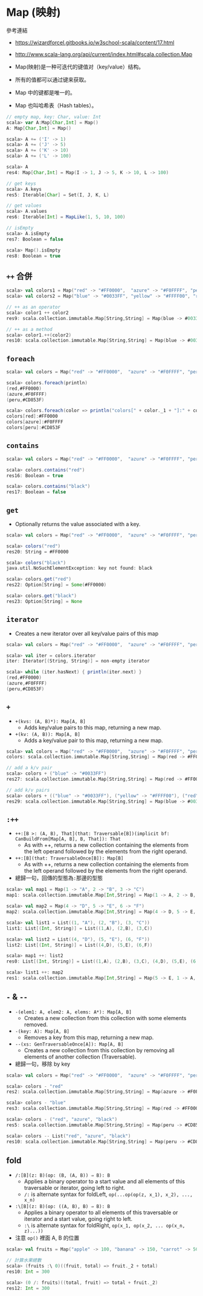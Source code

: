 # Map (映射)

參考連結
 - https://wizardforcel.gitbooks.io/w3school-scala/content/17.html
 - http://www.scala-lang.org/api/current/index.html#scala.collection.Map

- Map(映射)是一种可迭代的键值对（key/value）结构。
- 所有的值都可以通过键来获取。
- Map 中的键都是唯一的。
- Map 也叫哈希表（Hash tables）。

```scala
// empty map, key: Char, value: Int
scala> var A:Map[Char,Int] = Map()
A: Map[Char,Int] = Map()

scala> A += ('I' -> 1)
scala> A += ('J' -> 5)
scala> A += ('K' -> 10)
scala> A += ('L' -> 100)

scala> A
res4: Map[Char,Int] = Map(I -> 1, J -> 5, K -> 10, L -> 100)

// get keys
scala> A.keys
res5: Iterable[Char] = Set(I, J, K, L)

// get values
scala> A.values
res6: Iterable[Int] = MapLike(1, 5, 10, 100)

// isEmpty
scala> A.isEmpty
res7: Boolean = false

scala> Map().isEmpty
res8: Boolean = true
```

## ```++``` 合併

```scala
scala> val colors1 = Map("red" -> "#FF0000",  "azure" -> "#F0FFFF", "peru" -> "#CD853F")
scala> val colors2 = Map("blue" -> "#0033FF", "yellow" -> "#FFFF00", "red" -> "#FF0000")

// ++ as an operator
scala> color1 ++ color2
res9: scala.collection.immutable.Map[String,String] = Map(blue -> #0033FF, azure -> #F0FFFF, peru -> #CD853F, yellow -> #FFFF00, red -> #FF0000)

// ++ as a method
scala> color1.++(color2)
res10: scala.collection.immutable.Map[String,String] = Map(blue -> #0033FF, azure -> #F0FFFF, peru -> #CD853F, yellow -> #FFFF00, red -> #FF0000)
```

## ```foreach```

```scala
scala> val colors = Map("red" -> "#FF0000",  "azure" -> "#F0FFFF", "peru" -> "#CD853F")

scala> colors.foreach(println)
(red,#FF0000)
(azure,#F0FFFF)
(peru,#CD853F)

scala> colors.foreach(color => println("colors[" + color._1 + "]:" + color._2))
colors[red]:#FF0000
colors[azure]:#F0FFFF
colors[peru]:#CD853F
```

## ```contains```

```scala
scala> val colors = Map("red" -> "#FF0000",  "azure" -> "#F0FFFF", "peru" -> "#CD853F")

scala> colors.contains("red")
res16: Boolean = true

scala> colors.contains("black")
res17: Boolean = false
```

## ```get```
- Optionally returns the value associated with a key.

```scala
scala> val colors = Map("red" -> "#FF0000",  "azure" -> "#F0FFFF", "peru" -> "#CD853F")

scala> colors("red")
res20: String = #FF0000

scala> colors("black")
java.util.NoSuchElementException: key not found: black

scala> colors.get("red")
res22: Option[String] = Some(#FF0000)

scala> colors.get("black")
res23: Option[String] = None
```

## ```iterator```
- Creates a new iterator over all key/value pairs of this map

```scala
scala> val colors = Map("red" -> "#FF0000",  "azure" -> "#F0FFFF", "peru" -> "#CD853F")

scala> val iter = colors.iterator
iter: Iterator[(String, String)] = non-empty iterator

scala> while (iter.hasNext) { println(iter.next) }
(red,#FF0000)
(azure,#F0FFFF)
(peru,#CD853F)
```

## ```+```
- ```+(kvs: (A, B)*): Map[A, B]```
  - Adds key/value pairs to this map, returning a new map. 
- ```+(kv: (A, B)): Map[A, B]```
  - Adds a key/value pair to this map, returning a new map.

```scala
scala> val colors = Map("red" -> "#FF0000",  "azure" -> "#F0FFFF", "peru" -> "#CD853F")
colors: scala.collection.immutable.Map[String,String] = Map(red -> #FF0000, azure -> #F0FFFF, peru -> #CD853F)

// add a k/v pair
scala> colors + ("blue" -> "#0033FF")
res27: scala.collection.immutable.Map[String,String] = Map(red -> #FF0000, azure -> #F0FFFF, peru -> #CD853F, blue -> #0033FF)

// add k/v pairs
scala> colors + (("blue" -> "#0033FF"), ("yellow" -> "#FFFF00"), ("red" -> "#FF0000"))
res29: scala.collection.immutable.Map[String,String] = Map(blue -> #0033FF, azure -> #F0FFFF, peru -> #CD853F, yellow -> #FFFF00, red -> #FF0000)
```

## ```:++```
- ```++:[B >: (A, B), That](that: Traversable[B])(implicit bf: CanBuildFrom[Map[A, B], B, That]): That```
  - As with ++, returns a new collection containing the elements from the left operand followed by the elements from the right operand.
- ```++:[B](that: TraversableOnce[B]): Map[B]```
  - As with ++, returns a new collection containing the elements from the left operand followed by the elements from the right operand.
- 總歸一句，回傳的型態為```:```那邊的型態

```scala
scala> val map1 = Map(1 -> "A", 2 -> "B", 3 -> "C")
map1: scala.collection.immutable.Map[Int,String] = Map(1 -> A, 2 -> B, 3 -> C)

scala> val map2 = Map(4 -> "D", 5 -> "E", 6 -> "F")
map2: scala.collection.immutable.Map[Int,String] = Map(4 -> D, 5 -> E, 6 -> F)

scala> val list1 = List((1, "A"), (2, "B"), (3, "C"))
list1: List[(Int, String)] = List((1,A), (2,B), (3,C))

scala> val list2 = List((4, "D"), (5, "E"), (6, "F"))
list2: List[(Int, String)] = List((4,D), (5,E), (6,F))

scala> map1 ++: list2
res0: List[(Int, String)] = List((1,A), (2,B), (3,C), (4,D), (5,E), (6,F))

scala> list1 ++: map2
res1: scala.collection.immutable.Map[Int,String] = Map(5 -> E, 1 -> A, 6 -> F, 2 -> B, 3 -> C, 4 -> D)
```

## ```-``` & ```--```
- ```-(elem1: A, elem2: A, elems: A*): Map[A, B]```
  - Creates a new collection from this collection with some elements removed.
- ```-(key: A): Map[A, B]```
  - Removes a key from this map, returning a new map.
- ```--(xs: GenTraversableOnce[A]): Map[A, B]```
  - Creates a new collection from this collection by removing all elements of another collection (Traversable).
- 總歸一句，移除 by key

```scala
scala> val colors = Map("red" -> "#FF0000",  "azure" -> "#F0FFFF", "peru" -> "#CD853F")

scala> colors - "red"
res2: scala.collection.immutable.Map[String,String] = Map(azure -> #F0FFFF, peru -> #CD853F)

scala> colors - "blue"
res3: scala.collection.immutable.Map[String,String] = Map(red -> #FF0000, azure -> #F0FFFF, peru -> #CD853F)

scala> colors - ("red", "azure", "black")
res5: scala.collection.immutable.Map[String,String] = Map(peru -> #CD853F)

scala> colors -- List("red", "azure", "black")
res10: scala.collection.immutable.Map[String,String] = Map(peru -> #CD853F)
```

## fold
- ```/:[B](z: B)(op: (B, (A, B)) ⇒ B): B```
  - Applies a binary operator to a start value and all elements of this traversable or iterator, going left to right.
  - ```/:``` is alternate syntax for foldLeft, ```op(...op(op(z, x_1), x_2), ..., x_n)```
- ```:\[B](z: B)(op: ((A, B), B) ⇒ B): B```
  - Applies a binary operator to all elements of this traversable or iterator and a start value, going right to left.
  - ```:\``` is alternate syntax for foldRight, ```op(x_1, op(x_2, ... op(x_n, z)...))```
- 注意 ```op()``` 裡面 A, B 的位置

```scala
scala> val fruits = Map("apple" -> 100, "banana" -> 150, "carrot" -> 50)

// 計算水果總數
scala> (fruits :\ 0)((fruit, total) => fruit._2 + total)
res10: Int = 300

scala> (0 /: fruits)((total, fruit) => total + fruit._2)
res12: Int = 300
```
